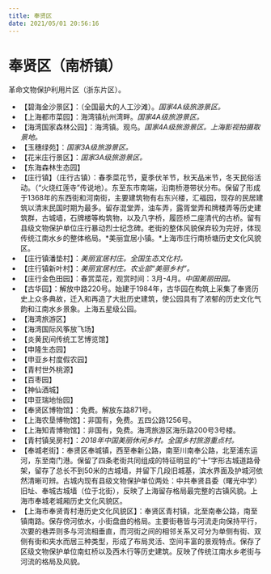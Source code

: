 ```yaml
---
title: 奉贤区  
date: 2021/05/01 20:56:16  
---
```

  
# 奉贤区（南桥镇）  
革命文物保护利用片区（浙东片区）。  
* 【碧海金沙景区】：（全国最大的人工沙滩）。*国家4A级旅游景区。*  
* 【上海都市菜园】：海湾镇杭州湾畔。*国家4A级旅游景区。*  
* 【海湾国家森林公园】：海湾镇。观鸟。*国家4A级旅游景区。上海影视拍摄取景地。*  
* 【玉穗绿苑】：*国家3A级旅游景区。*  
* 【花米庄行景区】：*国家3A级旅游景区。*  
* 【东海森林生态园】  
* 【庄行镇】（庄行古镇）：春季菜花节，夏季伏羊节，秋天品米节，冬天民俗活动。（“火烧红莲寺”传说地）。东至东市南端，沿南桥港带状分布。保留了形成于1368年的东西街和河南街，主要建筑物有右东兴楼，汇福园，现存的民居建筑以清末民国时期为最多。留存混堂弄，油车弄，露胥堂弄和牌楼弄等历史建筑群，古城墙，石牌楼等构筑物，以及八字桥，履匝桥二座清代的古桥。留有县级文物保护单位庄行暴动烈士纪念碑。老街的整体风貌保弃较为完好，体现传统江南水乡的整体格局。*美丽宜居小镇。*上海市庄行南桥塘历史文化风貌区。  
* 【庄行镇潘垫村】：*美丽宜居村庄。全国生态文化村。*  
* 【庄行镇新叶村】：*美丽宜居村庄。农业部“美丽乡村”。*  
* 【庄行金色田园】：春赏菜花，观赏时间：3月-4月。*中国美丽田园。*  
* 【古华园】：解放中路220号。始建于1984年，古华园在构筑上采集了奉贤历史上众多典故，迁入和再造了大批历史建筑，使公园具有了浓郁的历史文化气韵和江南水乡景象。上海五星级公园。  
* 【海湾旅游区】  
* 【海湾国际风筝放飞场】  
* 【炎黄民间传统工艺博览馆】  
* 【申隆生态园】  
* 【申亚乡村度假农园】  
* 【青村世外桃源】  
* 【百枣园】  
* 【神仙酒城】  
* 【申亚瑞地怡园】  
* 【奉贤区博物馆】：免费。解放东路871号。  
* 【上海农垦博物馆】：非国有，免费。五四公路1256号。  
* 【上海知青博物馆】：非国有，免费。海湾旅游区海乐路200号3号楼。  
* 【青村镇吴房村】：*2018年中国美丽休闲乡村。全国乡村旅游重点村。*  
* 【奉城老街】：奉贤区奉城镇，西至奉新公路，南至川南奉公路，北至浦东运河，东至南门港。保留了四条老街共同组成的特征明显的“十”字形古城道路骨架，留存了总长不到50米的古城墙，并留下几段旧城基，滨水界面及护城河依然清晰可辨。古城内现有县级文物保护单位两处：中共奉贤县委（曙光中学）旧址、奉城古城墙（位于北街），反映了上海留存格局最完整的古镇风貌。上海市奉城老城厢历史文化风貌区。  
* 【上海市奉贤青村港历史文化风貌区】：奉贤区青村镇，北至南奉公路，南至镇南路。保存傍河依水，小街盘曲的格局。主要街巷皆与河流走向保持平行，次要的巷弄则多与河流相垂直，而河街之间的相邻关系又可分为单侧有街、双侧有街和夹水而居三种类型，形成了布局灵活、空间丰富的景观特点。保存了区级文物保护单位南虹桥以及西木行等历史建筑。反映了传统江南水乡老街与河流的格局及风貌。  